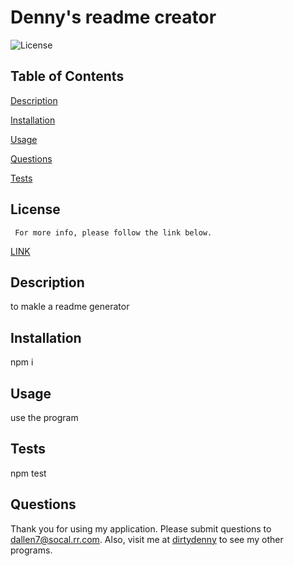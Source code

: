 

# Denny's readme creator
![License](https://img.shields.io/badge/License-ISC-blue.svg)


## Table of Contents  
[Description](#description)
  
[Installation](#installation)
  
[Usage](#usage)
  
[Questions](#questions)
  
[Tests](#tests)
    

  ## License 
     For more info, please follow the link below.
  [LINK](https://opensource.org/licenses/ISC)

  ## Description

  to makle a readme generator

  ## Installation

  npm i

  ## Usage

  use the program

  ## Tests

  npm test

  ## Questions

  Thank you for using my application.  Please submit questions to dallen7@socal.rr.com.  Also, visit me at 
    [dirtydenny](https://github.com/dirtydenny/) to see my other programs.

